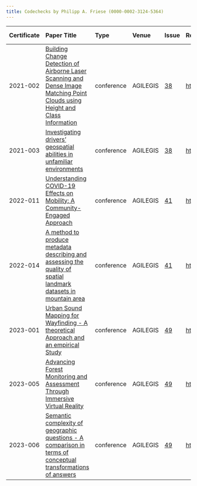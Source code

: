```yaml
---
title: Codechecks by Philipp A. Friese (0000-0002-3124-5364)
---
```



|Certificate |Paper Title                                                                                                                   |Type       |Venue    |Issue |Report                                |Check date |
|:-------|:---------------------------------------------|:------------------|:------------------|:---|:--------------------------|:------------------|
|2021-002    |[Building Change Detection of Airborne Laser Scanning and Dense Image Matching Point Clouds using Height and Class Information](https://doi.org/10.5194/agile-giss-2-10-2021)|conference |AGILEGIS |[38](https://github.com/codecheckers/register/issues/38)|https://doi.org/10.17605/osf.io/rsf4m |2021-06-10 |
|2021-003    |[Investigating drivers’ geospatial abilities in unfamiliar environments](https://doi.org/10.5194/agile-giss-2-3-2021)         |conference |AGILEGIS |[38](https://github.com/codecheckers/register/issues/38)|https://doi.org/10.17605/osf.io/dx92a |2021-06-10 |
|2022-011    |[Understanding COVID-19 Effects on Mobility: A Community-Engaged Approach](https://doi.org/10.5194/agile-giss-3-14-2022)      |conference |AGILEGIS |[41](https://github.com/codecheckers/register/issues/41)|https://doi.org/10.17605/osf.io/kf8sr |2022-07-09 |
|2022-014    |[A method to produce metadata describing and assessing the quality of spatial landmark datasets in mountain area](https://doi.org/10.5194/agile-giss-3-17-2022)|conference |AGILEGIS |[41](https://github.com/codecheckers/register/issues/41)|https://doi.org/10.17605/osf.io/6s2gp |2022-07-09 |
|2023-001    |[Urban Sound Mapping for Wayfinding - A theoretical Approach and an empirical Study](https://doi.org/10.5194/agile-giss-4-9-2023)|conference |AGILEGIS |[49](https://github.com/codecheckers/register/issues/49)|https://doi.org/10.17605/osf.io/c7vx3 |2023-06-13 |
|2023-005    |[Advancing Forest Monitoring and Assessment Through Immersive Virtual Reality](https://doi.org/10.5194/agile-giss-4-15-2023)  |conference |AGILEGIS |[49](https://github.com/codecheckers/register/issues/49)|https://doi.org/10.17605/osf.io/27wzp |2023-06-13 |
|2023-006    |[Semantic complexity of geographic questions - A comparison in terms of conceptual transformations of answers](https://doi.org/10.5194/agile-giss-4--2023)|conference |AGILEGIS |[49](https://github.com/codecheckers/register/issues/49)|https://doi.org/10.17605/osf.io/d2shf |2023-06-13 |
